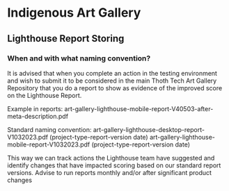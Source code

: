 # Indigenous Art Gallery

## Lighthouse Report Storing

### When and with what naming convention?

It is advised that when you complete an action in the testing environment and wish to submit it to be considered in the main Thoth Tech Art Gallery
Repository that you do a report to show as evidence of the improved score on the Lighthouse Report.

Example in reports: art-gallery-lighthouse-mobile-report-V40503-after-meta-description.pdf

Standard naming convention:
art-gallery-lighthouse-desktop-report-V1032023.pdf (project-type-report-version date)
art-gallery-lighthouse-mobile-report-V1032023.pdf (project-type-report-version date)

This way we can track actions the Lighthouse team have suggested and identify changes that have impacted scoring based on our standard report versions.
Advise to run reports monthly and/or after significant product changes
